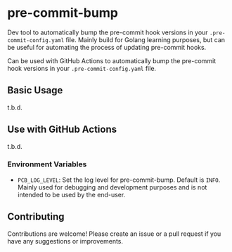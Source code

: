 # pre-commit-bump
Dev tool to automatically bump the pre-commit hook versions in your `.pre-commit-config.yaml` file.
Mainly build for Golang learning purposes, but can be useful for automating the process of updating pre-commit hooks.

Can be used with GitHub Actions to automatically bump the pre-commit hook versions in your `.pre-commit-config.yaml` file.

## Basic Usage

t.b.d.

## Use with GitHub Actions

t.b.d.

### Environment Variables
- `PCB_LOG_LEVEL`: Set the log level for pre-commit-bump. Default is `INFO`. Mainly used for debugging and development 
 purposes and is not intended to be used by the end-user.

## Contributing
Contributions are welcome! Please create an issue or a pull request if you have any suggestions or improvements.
